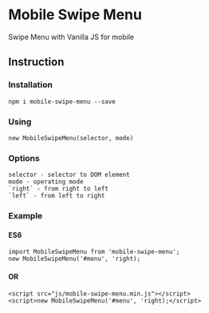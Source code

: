 # Mobile Swipe Menu
Swipe Menu with Vanilla JS for mobile

## Instruction
### Installation
```
npm i mobile-swipe-menu --save
```
### Using
```
new MobileSwipeMenu(selector, mode)
```
### Options
```
selector - selector to DOM element
mode - operating mode
`right` - from right to left
`left` - from left to right
```
### Example
#### ES6
```
import MobileSwipeMenu from 'mobile-swipe-menu';
new MobileSwipeMenu('#menu', 'right);
```
#### OR
```
<script src="js/mobile-swipe-menu.min.js"></script>
<script>new MobileSwipeMenu('#menu', 'right);</script>
```